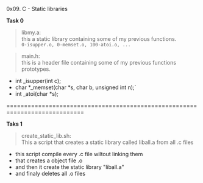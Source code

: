 0x09. C - Static libraries

**Task 0**
> libmy.a:  
> this a static library containing some of my previous functions.  
> `0-isupper.o, 0-memset.o, 100-atoi.o, ...`  

> main.h:  
> this is a header file containing some of my previous functions prototypes.  
* int _isupper(int c);
* char *_memset(char *s, char b, unsigned int n);`
* int _atoi(char *s);

============================================================================

**Taks 1**
> create_static_lib.sh:  
> This a script that creates a static library called liball.a from all .c files
* this script compile every .c file wiltout linking them
* that creates a object file .o
* and then it create the static library "liball.a"
* and finaly deletes all .o files 

